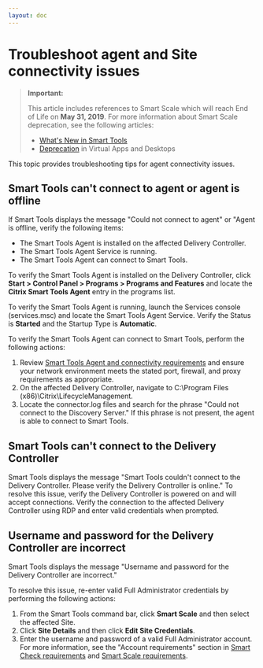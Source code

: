 ```yaml
---
layout: doc
---
```

# Troubleshoot agent and Site connectivity issues

> **Important:**
>
> This article includes references to Smart Scale which will reach End of Life on **May 31, 2019**. For more information about Smart Scale deprecation, see the following articles:
>
> *  [What's New in Smart Tools](https://docs.citrix.com/en-us/smart-tools/whats-new.html)
> *  [Deprecation](https://docs.citrix.com/en-us/citrix-virtual-apps-desktops/whats-new/removed-features.html) in Virtual Apps and Desktops

This topic provides troubleshooting tips for agent connectivity issues.

## Smart Tools can't connect to agent or agent is offline

If Smart Tools displays the message "Could not connect to agent" or "Agent is offline, verify the following items:

*  The Smart Tools Agent is installed on the affected Delivery Controller.
*  The Smart Tools Agent Service is running.
*  The Smart Tools Agent can connect to Smart Tools.

To verify the Smart Tools Agent is installed on the Delivery Controller, click **Start > Control Panel > Programs > Programs and Features** and locate the **Citrix Smart Tools Agent** entry in the programs list.

To verify the Smart Tools Agent is running, launch the Services console (services.msc) and locate the Smart Tools Agent Service. Verify the Status is **Started** and the Startup Type is **Automatic**.

To verify the Smart Tools Agent can connect to Smart Tools, perform the following actions:

1.  Review [Smart Tools Agent and connectivity requirements](/en-us/smart-tools/system-requirements/connectivity-requirements.html) and ensure your network environment meets the stated port, firewall, and proxy requirements as appropriate.
1.  On the affected Delivery Controller, navigate to C:\Program Files (x86)\Citrix\LifecycleManagement.
1.  Locate the connector.log files and search for the phrase "Could not connect to the Discovery Server." If this phrase is not present, the agent is able to connect to Smart Tools.

## Smart Tools can't connect to the Delivery Controller

Smart Tools displays the message "Smart Tools couldn't connect to the Delivery Controller. Please verify the Delivery Controller is online." To resolve this issue, verify the Delivery Controller is powered on and will accept connections. Verify the connection to the affected Delivery Controller using RDP and enter valid credentials when prompted.

## Username and password for the Delivery Controller are incorrect

Smart Tools displays the message "Username and password for the Delivery Controller are incorrect."

To resolve this issue, re-enter valid Full Administrator credentials by performing the following actions:

1.  From the Smart Tools command bar, click **Smart Scale** and then select the affected Site.
1.  Click **Site Details** and then click **Edit Site Credentials**.
1.  Enter the username and password of a valid Full Administrator account. For more information, see the "Account requirements" section in [Smart Check requirements](/en-us/smart-tools/system-requirements/check-requirements.html#account-requirements) and [Smart Scale requirements](/en-us/smart-tools/system-requirements/scale-requirements.html#account-requirements).
